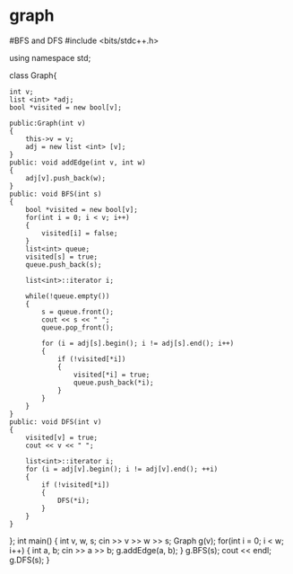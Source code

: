 # graph


#BFS and DFS
#include <bits/stdc++.h>

using namespace std;

class Graph{

    int v;
    list <int> *adj;
    bool *visited = new bool[v];

    public:Graph(int v)
    {
        this->v = v;
        adj = new list <int> [v];
    }
    public: void addEdge(int v, int w)
    {
        adj[v].push_back(w);
    }
    public: void BFS(int s)
    {
        bool *visited = new bool[v];
        for(int i = 0; i < v; i++)
        {
            visited[i] = false;
        }
        list<int> queue;
        visited[s] = true;
        queue.push_back(s);

        list<int>::iterator i;

        while(!queue.empty())
        {
            s = queue.front();
            cout << s << " ";
            queue.pop_front();

            for (i = adj[s].begin(); i != adj[s].end(); i++)
            {
                if (!visited[*i])
                {
                    visited[*i] = true;
                    queue.push_back(*i);
                }
            }
        }
    }
    public: void DFS(int v)
    {
        visited[v] = true;
        cout << v << " ";

        list<int>::iterator i;
        for (i = adj[v].begin(); i != adj[v].end(); ++i)
        {
            if (!visited[*i])
            {
                DFS(*i);
            }
        }
    }
};
int main()
{
    int v, w, s;
    cin >> v >> w >> s;
    Graph g(v);
    for(int i = 0; i < w; i++)
    {
        int a, b;
        cin >> a >> b;
        g.addEdge(a, b);
    }
    g.BFS(s);
    cout << endl;
    g.DFS(s);
}
